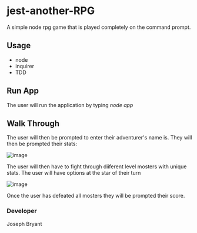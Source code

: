 # jest-another-RPG

A simple node rpg game that is played completely on the command prompt. 

## Usage 

* node
* inquirer
* TDD

## Run App

The user will run the application by typing *node app* 

## Walk Through

The user will then be prompted to enter their adventurer's name is. They will then be prompted their stats:

![image](https://user-images.githubusercontent.com/78622927/121999469-384d2100-cd62-11eb-92b9-72b996f26d77.png)

The user will then have to fight through diiferent level mosters with unique stats. The user will have options at the star of their turn

![image](https://user-images.githubusercontent.com/78622927/121999642-67639280-cd62-11eb-84eb-1aa84ea23f18.png)

Once the user has defeated all mosters they will be prompted their score.

### Developer
Joseph Bryant
